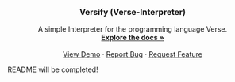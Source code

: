 <a name="readme-top"></a>

<!-- PROJECT SHIELDS -->




<!-- PROJECT LOGO -->
<br />

<div align="center">
  <a href="https://github.com/michifueby/Verse-Interpreter">
    <!-- <img src="images/logo.png" alt="Logo" width="80" height="80"> -->
  </a>
<h3 align="center">Versify (Verse-Interpreter)</h3>


  <p align="center">
    A simple Interpreter for the programming language Verse.
    <br />
    <a href="https://github.com/michifueby/Verse-Interpreter"><strong>Explore the docs »</strong></a>
    <br />
    <br />
    <a href="https://github.com/michifueby/Verse-Interpreter">View Demo</a>
    ·
    <a href="https://github.com/michifueby/Verse-Interpreter/issues">Report Bug</a>
    ·
    <a href="https://github.com/michifueby/Verse-Interpreter/issues">Request Feature</a>
  </p>

</div>

<!-- 

<!-- TABLE OF CONTENTS -->

<p>README will be completed!</p>
